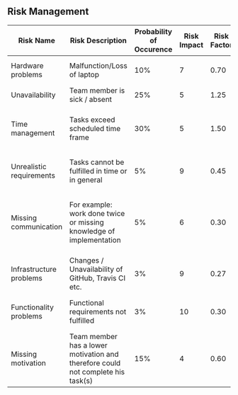 ## Risk Management
| **Risk Name** | **Risk Description** | **Probability of Occurence** | **Risk Impact** | **Risk Factor** | **Risk Mitigation** | **Person in Charge of Tracking** |
| --- | --- | --- | --- | --- | --- | --- |
| Hardware problems | Malfunction/Loss of laptop | 10% | 7 | 0.70 | Storing code on GitHub | Lukas |
| Unavailability | Team member is sick / absent | 25% | 5 | 1.25 | Knowledge transfer | Lukas |
| Time management | Tasks exceed scheduled time frame | 30% | 5 | 1.50 | Calculate additional time to face possible delays | Ben (Scrum Master) |
| Unrealistic requirements | Tasks cannot be fulfilled in time or in general | 5% | 9 | 0.45 | Discuss the technical realization beforehand | Anett (Product Owner)|
| Missing communication | For example: work done twice or missing knowledge of implementation | 5% | 6 | 0.30 | Knowledge transfer and use of YouTrack with weekly scrum meetings | Ben (Scrum Master) |
| Infrastructure problems | Changes / Unavailability of GitHub, Travis CI etc. | 3% | 9 | 0.27 | Regular functionality checks of tools | Anett (Project Owner) |
| Functionality problems | Functional requirements not fulfilled | 3% | 10 | 0.30 | Functional and integration tests | Lukas (Test Designer) |
| Missing motivation | Team member has a lower motivation and therefore could not complete his task(s) | 15% | 4 | 0.60 | Weekly scrum meetings and feedback | Anett (Motivation Coach) |
